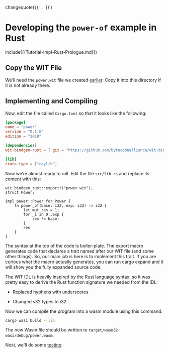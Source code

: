 changequote(`{{', `}}')
# Developing the `power-of` example in Rust

include({{Tutorial-Impl-Rust-Prologue.md}})
## Copy the WIT File

We’ll need the `power.wit` file we created [earlier](Tutorial-WIT-Power.md). Copy it into this directory if it is not already there.

## Implementing and Compiling

Now, edit the file called `Cargo.toml` so that it looks like the following:

```toml
[package]
name = "power"
version = "0.1.0"
edition = "2018"

[dependencies]
wit-bindgen-rust = { git = "https://github.com/bytecodealliance/wit-bindgen.git", rev = "60e3c5b41e616fee239304d92128e117dd9be0a7" }

[lib]
crate-type = ["cdylib"]
```

Now we’re almost ready to roll. Edit the file `src/lib.rs` and replace its content with this:

```rust,noplayground
wit_bindgen_rust::export!("power.wit");
struct Power;

impl power::Power for Power {
    fn power_of(base: i32, exp: i32) -> i32 {
        let mut res = 1;
        for _i in 0..exp {
            res *= base;
        }
        res
    }
}
```

The syntax at the top of the code is boiler-plate. The export macro generates code that declares a trait named after our WIT file (and some other things). So, our main job is here is to implement this trait. If you are curious what the macro actually generates, you can run cargo expand and it will show you the fully expanded source code.

The WIT IDL is heavily inspired by the Rust language syntax, so it was pretty easy to derive the Rust function signature we needed from the IDL:

- Replaced hyphens with underscores

- Changed s32 types to i32

Now we can compile the program into a wasm module using this command:

```bash
cargo wasi build --lib
```

The new Wasm file should be written to `target/wasm32-wasi/debug/power.wasm`.

Next, we'll do some [testing](Tutorial-Test-Power.md).

